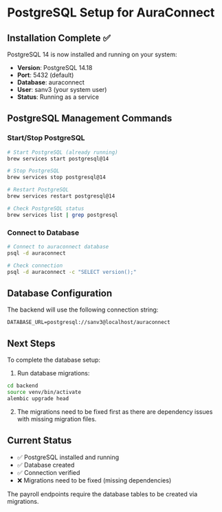 # PostgreSQL Setup for AuraConnect

## Installation Complete ✅

PostgreSQL 14 is now installed and running on your system:
- **Version**: PostgreSQL 14.18
- **Port**: 5432 (default)
- **Database**: auraconnect
- **User**: sanv3 (your system user)
- **Status**: Running as a service

## PostgreSQL Management Commands

### Start/Stop PostgreSQL
```bash
# Start PostgreSQL (already running)
brew services start postgresql@14

# Stop PostgreSQL
brew services stop postgresql@14

# Restart PostgreSQL
brew services restart postgresql@14

# Check PostgreSQL status
brew services list | grep postgresql
```

### Connect to Database
```bash
# Connect to auraconnect database
psql -d auraconnect

# Check connection
psql -d auraconnect -c "SELECT version();"
```

## Database Configuration

The backend will use the following connection string:
```
DATABASE_URL=postgresql://sanv3@localhost/auraconnect
```

## Next Steps

To complete the database setup:

1. Run database migrations:
```bash
cd backend
source venv/bin/activate
alembic upgrade head
```

2. The migrations need to be fixed first as there are dependency issues with missing migration files.

## Current Status

- ✅ PostgreSQL installed and running
- ✅ Database created
- ✅ Connection verified
- ❌ Migrations need to be fixed (missing dependencies)

The payroll endpoints require the database tables to be created via migrations.